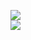 [![](https://img.shields.io/badge/Made%20With-Github%20Spray-lightgrey.svg?style=for-the-badge&logo=github)](https://github.com/Annihil/github-spray#24829)  
[![](https://i.imgur.com/2DrTn0Z.gif)](https://github.com/Annihil/github-spray)